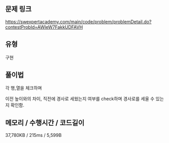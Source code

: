 ## 문제 링크

https://swexpertacademy.com/main/code/problem/problemDetail.do?contestProbId=AWIeW7FakkUDFAVH

## 유형

구현

## 풀이법

각 행,열을 체크하며

이전 높이와의 차이, 직전에 경사로 세웠는지 여부를 check하며 경사로를 세울 수 있는지 확인함.

## 메모리 / 수행시간 / 코드길이

37,780KB / 215ms / 5,599B
